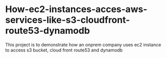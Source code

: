 # How-ec2-instances-acces-aws-services-like-s3-cloudfront-route53-dynamodb
This project is to demonstrate how an onprem company uses ec2 instance to access s3 bucket, cloud front route53 and dynamodb 
